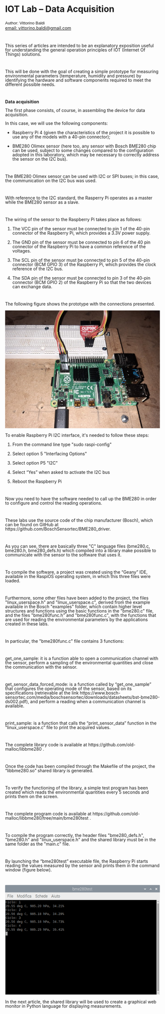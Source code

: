 <h1 class="western">
IOT Lab – Data Acquisition</h1>
<p>
<font face="Liberation Sans, sans-serif" style="font-size: 10pt">Author: Vittorino
Baldi</font><br/>
<a href="mailto:vittorino.baldi@gmail.com">email: vittorino.baldi@gmail.com</a>
</p>
<p style="margin-bottom: 0cm; line-height: 100%"><br/>

</p>
<p style="margin-bottom: 0cm; line-height: 100%">
This series of articles are intended to be an explanatory exposition
useful for understanding the general operation principles of IOT
(Internet Of Things) solutions.</p>
<p style="margin-bottom: 0cm; line-height: 100%"><br/>

</p>
<p style="margin-bottom: 0cm; line-height: 100%">This will be done
with the goal of creating a simple prototype for measuring
environmental parameters (temperature, humidity and pressure) by
identifying the hardware and software components required to meet
the different possible needs.</p>
<p style="margin-bottom: 0cm; line-height: 100%"><br/>

</p>
<p style="margin-bottom: 0cm; line-height: 100%"><strong>Data
acquisition</strong></p>
<p style="margin-bottom: 0cm; line-height: 100%">The first phase
consists, of course, in assembling the device for data acquisition.</p>
<p style="margin-bottom: 0cm; line-height: 100%">In this case, we
will use the following components:</p>
<ul>
	<li><p style="margin-bottom: 0cm; line-height: 100%">Raspberry Pi 4
	(given the characteristics of the project it is possible to use any
	of the models with a 40-pin connector);</p>
	<li><p style="margin-bottom: 0cm; line-height: 100%">BME280 Olimex
	sensor (here too, any sensor with Bosch BME280 chip can be used,
	subject to some changes compared to the configuration adopted in
	this laboratory, which may be necessary to correctly address the
	sensor on the I2C bus).</p>
</ul>
<p style="margin-bottom: 0cm; line-height: 100%"><br/>

</p>
<p style="margin-bottom: 0cm; line-height: 100%">The BME280 Olimex
sensor can be used with I2C or SPI buses; in this case, the
communication on the I2C bus was used.</p>
<p style="margin-bottom: 0cm; line-height: 100%"><br/>

</p>
<p style="margin-bottom: 0cm; line-height: 100%">With reference to
the I2C standard, the Rasperry Pi operates as a master while the BME280
sensor as a slave.</p>
<p style="margin-bottom: 0cm; line-height: 100%"><br/>

</p>
<p style="margin-bottom: 0cm; line-height: 100%">The wiring of the
sensor to the Raspberry Pi takes place as follows:</p>
<ol>
	<li><p style="margin-bottom: 0cm; line-height: 100%">The VCC pin of
	the sensor must be connected to pin 1 of the 40-pin connector of the
	Raspberry Pi, which provides a 3.3V power supply.</p>
	<li><p style="margin-bottom: 0cm; line-height: 100%">The GND pin of
	the sensor must be connected to pin 6 of the 40 pin connector of the
	Raspberry Pi to have a common reference of the voltages.</p>
	<li><p style="margin-bottom: 0cm; line-height: 100%">The SCL pin of
	the sensor must be connected to pin 5 of the 40-pin connector (BCM
	GPIO 3) of the Raspberry Pi, which provides the clock reference of the
	I2C bus.</p>
	<li><p style="margin-bottom: 0cm; line-height: 100%">The SDA pin of
	the sensor must be connected to pin 3 of the 40-pin connector (BCM
	GPIO 2) of the Raspberry Pi so that the two devices can exchange data.</p>
</ol>
<p style="margin-bottom: 0cm; line-height: 100%"><br/>

</p>
<p style="margin-bottom: 0cm; line-height: 100%">The following figure
shows the prototype with the connections presented.</p>
<p style="margin-bottom: 0cm; line-height: 100%"><img src="./images/fig1.png" name="Image1" alt="No alt text provided for this image" align="bottom" width="556" height="382" border="0"/>
</p>
<p style="margin-bottom: 0cm; line-height: 100%">To enable Raspberry Pi I2C interface, it's
needed to follow these steps:</p>
<ol>
	<li><p style="margin-bottom: 0cm; line-height: 100%">From the
	command line type &quot;sudo raspi-config&quot;</p>
	<li><p style="margin-bottom: 0cm; line-height: 100%">Select option 5
	&quot;Interfacing Options&quot;</p>
	<li><p style="margin-bottom: 0cm; line-height: 100%">Select option
	P5 &quot;I2C&quot;</p>
	<li><p style="margin-bottom: 0cm; line-height: 100%">Select “Yes”
	when asked to activate the I2C bus</p>
	<li><p style="margin-bottom: 0cm; line-height: 100%">Reboot the
	Raspberry Pi</p>
</ol>
<p style="margin-bottom: 0cm; line-height: 100%"><br/>

</p>
<p style="margin-bottom: 0cm; line-height: 100%">Now you need to have
the software needed to call up the BME280 in order to configure and
control the reading operations.</p>
<p style="margin-bottom: 0cm; line-height: 100%"><br/>

</p>
<p style="margin-bottom: 0cm; line-height: 100%">These labs use the
source code of the chip manufacturer (Bosch), which can be found on
GitHub at https://github.com/BoschSensortec/BME280_driver.</p>
<p style="margin-bottom: 0cm; line-height: 100%"><br/>

</p>
<p style="margin-bottom: 0cm; line-height: 100%">As you can see,
there are basically three &quot;C&quot; language files (bme280.c,
bme280.h, bme280_defs.h) which compiled into a library make
possible to communicate with the sensor to the software that uses it.</p>
<p style="margin-bottom: 0cm; line-height: 100%"><br/>

</p>
<p style="margin-bottom: 0cm; line-height: 100%">To compile the
software, a project was created using the “Geany” IDE, available
in the RaspiOS operating system, in which this three files were
loaded.</p>
<p style="margin-bottom: 0cm; line-height: 100%"><br/>

</p>
<p style="margin-bottom: 0cm; line-height: 100%">Furthermore, some
other files have been added to the project, the files
&quot;linux_userspace.h&quot; and &quot;linux_userspace.c&quot;,
derived from the example available in the Bosch &quot;examples&quot;
folder, which contain higher level structures and functions using the
basic functions in the &quot;bme280.c&quot; file, and the files
&quot;bme280func.h&quot; and &quot;bme280func.c&quot;, with the
functions that are used for reading the environmental parameters
by the applications created in these labs.</p>
<p style="margin-bottom: 0cm; line-height: 100%"><br/>

</p>
<p style="margin-bottom: 0cm; line-height: 100%">In particular, the
&quot;bme280func.c&quot; file contains 3 functions:</p>
<p style="margin-bottom: 0cm; line-height: 100%"><br/>

</p>
<p style="margin-bottom: 0cm; line-height: 100%">get_one_sample: it
is a function able to open a communication channel with the sensor,
perform a sampling of the environmental quantities and close the
communication with the sensor.</p>
<p style="margin-bottom: 0cm; line-height: 100%"><br/>

</p>
<p style="margin-bottom: 0cm; line-height: 100%">get_sensor_data_forced_mode:
is a function called by “get_one_sample” that configures the
operating mode of the sensor, based on its specifications
(retrievable at the link
https://www.bosch-sensortec.com/media/boschsensortec/downloads/datasheets/bst-bme280-ds002.pdf),
and perform a reading when a communication channel is available.</p>
<p style="margin-bottom: 0cm; line-height: 100%"><br/>

</p>
<p style="margin-bottom: 0cm; line-height: 100%">print_sample: is a
function that calls the “print_sensor_data” function in the
“linux_userspace.c” file to print the acquired values.</p>
<p style="margin-bottom: 0cm; line-height: 100%"><br/>

</p>
<p style="margin-bottom: 0cm; line-height: 100%">The complete library
code is available at&nbsp;https://github.com/old-malloc/libbme280&nbsp;.</p>
<p style="margin-bottom: 0cm; line-height: 100%"><br/>

</p>
<p style="margin-bottom: 0cm; line-height: 100%">Once the code has
been compiled through the Makefile of the project, the “libbme280.so”
shared library is generated.</p>
<p style="margin-bottom: 0cm; line-height: 100%"><br/>

</p>
<p style="margin-bottom: 0cm; line-height: 100%">To verify the
functioning of the library, a simple test program has been created
which reads the environmental quantities every 5 seconds and prints
them on the screen.</p>
<p style="margin-bottom: 0cm; line-height: 100%"><br/>

</p>
<p style="margin-bottom: 0cm; line-height: 100%">The complete program
code is available
at&nbsp;https://github.com/old-malloc/libbme280/tree/main/bme280test&nbsp;.</p>
<p style="margin-bottom: 0cm; line-height: 100%"><br/>

</p>
<p style="margin-bottom: 0cm; line-height: 100%">To compile the
program correctly, the header files &quot;bme280_defs.h&quot;,
&quot;bme280.h&quot; and &quot;linux_userspace.h&quot; and the shared
library must be in the same folder as the &quot;main.c&quot; file.</p>
<p style="margin-bottom: 0cm; line-height: 100%"><br/>

</p>
<p style="margin-bottom: 0cm; line-height: 100%">By launching the
“bme280test” executable file, the Raspberry Pi starts reading the
values measured by the sensor and prints them in the command window
(figure below).</p>
<p style="margin-bottom: 0cm; line-height: 100%"><br/>

</p>
<p style="margin-bottom: 0cm; line-height: 100%"><img src="./images/fig2.png" name="Image2" alt="No alt text provided for this image" align="bottom" width="592" height="356" border="0"/>
</p>
<p style="margin-bottom: 0cm; line-height: 100%">In the next article,
the shared library will be used to create a graphical web monitor in
Python language for displaying measurements.</p>
<p style="margin-bottom: 0cm; line-height: 100%"><br/>

</p>
